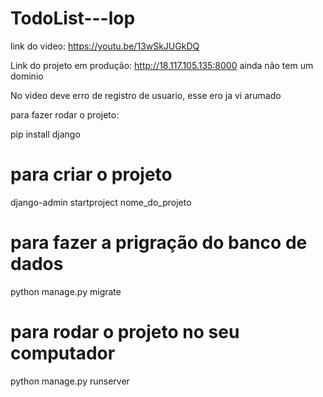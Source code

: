 # TodoList---lop
link do video:
https://youtu.be/13wSkJUGkDQ

Link do projeto em produção:
http://18.117.105.135:8000
ainda não tem um dominio

No video deve erro de registro de usuario, esse ero ja vi arumado

para fazer rodar o projeto:

pip install django
# para criar o projeto
django-admin startproject nome_do_projeto
# para fazer a prigração do banco de dados
python manage.py migrate
# para rodar o projeto no seu computador
python manage.py runserver
